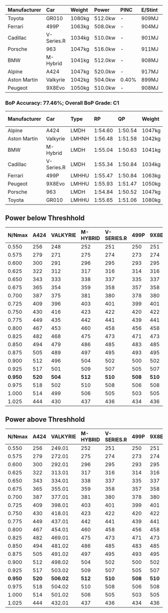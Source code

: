 | Manufacturer | Car        | Weight | Power   | PINC    | E/Stint | FDS     |
|:-|:-|:-|:-|:-|:-|:-|
| Toyota       | GR010      | 1080kg | 512.0kw |    -    | 909MJ   | 190kph  |
| Ferrari      | 499P       | 1063kg | 508.0kw |    -    | 904MJ   | 190kph  |
| Cadillac     | V-Series.R | 1034kg | 510.0kw |    -    | 901MJ   |    -    |
| Porsche      | 963        | 1047kg | 516.0kw |    -    | 911MJ   |    -    |
| BMW          | M-Hybrid   | 1041kg | 512.0kw |    -    | 908MJ   |    -    |
| Alpine       | A424       | 1047kg | 520.0kw |    -    | 917MJ   |    -    |
| Aston Martin | Valkyrie   | 1042kg | 504.0kw | 0.40%   | 899MJ   |    -    |
| Peugeot      | 9X8Evo     | 1050kg | 510.0kw |    -    | 908MJ   | 190kph  |

### BoP Accuracy: 77.46%; Overall BoP Grade: C1
| Manufacturer | Car        | Type  | RP      | QP      | Weight | Power¹  | Threshhold | PINC    | Power²   | E/Stint | AVG Vmax  | FDS     | RDLC | L/Stint | BOP-Grade | Model Accuracy | Model Points | Match%  | SimDiff |
|:-|:-|:-|:-|:-|:-|:-|:-|:-|:-|:-|:-|:-|:-|:-|:-|:-|:-|:-|:-|
| Alpine       | A424       | LMDH  | 1:54.60 | 1:50.54 | 1047kg | 520.0kw | 210.0kph   |    -    | 520.00kw |  917MJ  | 292.59kph |    -    | 1.03 | 34      | -D2       | 99.31%         | 2573         | 62.97%  | +0.20   |
| Aston Martin | Valkyrie   | LMHNH | 1:56.48 | 1:51.58 | 1042kg | 504.0kw | 250.0kph   | 0.40%   | 506.00kw |  899MJ  | 290.71kph |    -    | 1.03 | 34      | +Ω1       | 100.00%        | 630          | 40.05%  | #       |
| BMW          | M-Hybrid   | LMDH  | 1:55.04 | 1:50.63 | 1041kg | 512.0kw | 210.0kph   |    -    | 512.00kw |  908MJ  | 293.38kph |    -    | 1.03 | 34      | -B2       | 99.41%         | 2544         | 83.89%  | -0.12   |
| Cadillac     | V-Series.R | LMDH  | 1:55.34 | 1:50.84 | 1034kg | 510.0kw | 210.0kph   |    -    | 510.00kw |  901MJ  | 294.81kph |    -    | 1.04 | 34      | ~A1       | 99.30%         | 4946         | 98.41%  | +0.01   |
| Ferrari      | 499P       | LMHHU | 1:55.47 | 1:50.84 | 1063kg | 508.0kw | 210.0kph   |    -    | 508.00kw |  904MJ  | 292.78kph | 190kph  | 1.04 | 34      | ~A1       | 100.00%        | 8223         | 100.00% | +0.43   |
| Peugeot      | 9X8Evo     | LMHHU | 1:55.93 | 1:51.47 | 1050kg | 510.0kw | 210.0kph   |    -    | 510.00kw |  908MJ  | 300.10kph | 190kph  | 1.01 | 34      | +C2       | 96.77%         | 2307         | 72.16%  | -0.06   |
| Porsche      | 963        | LMDH  | 1:54.84 | 1:50.52 | 1047kg | 516.0kw | 210.0kph   |    -    | 516.00kw |  911MJ  | 293.13kph |    -    | 1.03 | 34      | -C2       | 99.86%         | 11699        | 72.99%  | +0.15   |
| Toyota       | GR010      | LMHHU | 1:55.65 | 1:51.06 | 1080kg | 512.0kw | 210.0kph   |    -    | 512.00kw |  909MJ  | 290.96kph | 190kph  | 1.03 | 34      | +B1       | 99.63%         | 6190         | 89.21%  | +0.35   |

## Power below Threshhold
| N/Nmax    | A424    | VALKYRIE | M-HYBRID | V-SERIES.R | 499P    | 9X8EVO  | 963     | GR010   |
|:-|:-|:-|:-|:-|:-|:-|:-|:-|
|  0.550    |  256    |  248     |  252     |  251       |  250    |  251    |  254    |  252    |
|  0.575    |  279    |  271     |  275     |  274       |  273    |  274    |  277    |  275    |
|  0.600    |  300    |  291     |  296     |  295       |  293    |  295    |  298    |  296    |
|  0.625    |  322    |  312     |  317     |  316       |  314    |  316    |  319    |  317    |
|  0.650    |  343    |  333     |  338     |  337       |  335    |  337    |  340    |  338    |
|  0.675    |  365    |  354     |  359     |  358       |  357    |  358    |  362    |  359    |
|  0.700    |  387    |  375     |  381     |  380       |  378    |  380    |  384    |  381    |
|  0.725    |  409    |  396     |  403     |  401       |  399    |  401    |  406    |  403    |
|  0.750    |  430    |  416     |  423     |  422       |  420    |  422    |  427    |  423    |
|  0.775    |  449    |  435     |  442     |  441       |  439    |  441    |  446    |  442    |
|  0.800    |  467    |  453     |  460     |  458       |  456    |  458    |  463    |  460    |
|  0.825    |  482    |  468     |  475     |  473       |  471    |  473    |  478    |  475    |
|  0.850    |  494    |  479     |  486     |  485       |  483    |  485    |  490    |  486    |
|  0.875    |  505    |  489     |  497     |  495       |  493    |  495    |  501    |  497    |
|  0.900    |  512    |  496     |  504     |  502       |  500    |  502    |  508    |  504    |
|  0.925    |  517    |  501     |  509     |  507       |  505    |  507    |  513    |  509    |
| **0.950** | **520** | **504**  | **512**  | **510**    | **508** | **510** | **516** | **512** |
|  0.975    |  518    |  502     |  510     |  508       |  506    |  508    |  514    |  510    |
|  1.000    |  514    |  499     |  506     |  505       |  503    |  505    |  510    |  506    |
|  1.025    |  444    |  430     |  437     |  436       |  434    |  436    |  441    |  437    |

## Power above Threshhold
| N/Nmax    | A424    | VALKYRIE   | M-HYBRID | V-SERIES.R | 499P    | 9X8EVO  | 963     | GR010   |
|:-|:-|:-|:-|:-|:-|:-|:-|:-|
|  0.550    |  256    |  249.01    |  252     |  251       |  250    |  251    |  254    |  252    |
|  0.575    |  279    |  272.01    |  275     |  274       |  273    |  274    |  277    |  275    |
|  0.600    |  300    |  292.01    |  296     |  295       |  293    |  295    |  298    |  296    |
|  0.625    |  322    |  313.01    |  317     |  316       |  314    |  316    |  319    |  317    |
|  0.650    |  343    |  334.01    |  338     |  337       |  335    |  337    |  340    |  338    |
|  0.675    |  365    |  355.01    |  359     |  358       |  357    |  358    |  362    |  359    |
|  0.700    |  387    |  377.01    |  381     |  380       |  378    |  380    |  384    |  381    |
|  0.725    |  409    |  398.01    |  403     |  401       |  399    |  401    |  406    |  403    |
|  0.750    |  430    |  418.01    |  423     |  422       |  420    |  422    |  427    |  423    |
|  0.775    |  449    |  437.01    |  442     |  441       |  439    |  441    |  446    |  442    |
|  0.800    |  467    |  454.01    |  460     |  458       |  456    |  458    |  463    |  460    |
|  0.825    |  482    |  469.01    |  475     |  473       |  471    |  473    |  478    |  475    |
|  0.850    |  494    |  481.02    |  486     |  485       |  483    |  485    |  490    |  486    |
|  0.875    |  505    |  491.02    |  497     |  495       |  493    |  495    |  501    |  497    |
|  0.900    |  512    |  498.02    |  504     |  502       |  500    |  502    |  508    |  504    |
|  0.925    |  517    |  503.02    |  509     |  507       |  505    |  507    |  513    |  509    |
| **0.950** | **520** | **506.02** | **512**  | **510**    | **508** | **510** | **516** | **512** |
|  0.975    |  518    |  504.02    |  510     |  508       |  506    |  508    |  514    |  510    |
|  1.000    |  514    |  501.02    |  506     |  505       |  503    |  505    |  510    |  506    |
|  1.025    |  444    |  432.01    |  437     |  436       |  434    |  436    |  441    |  437    |
